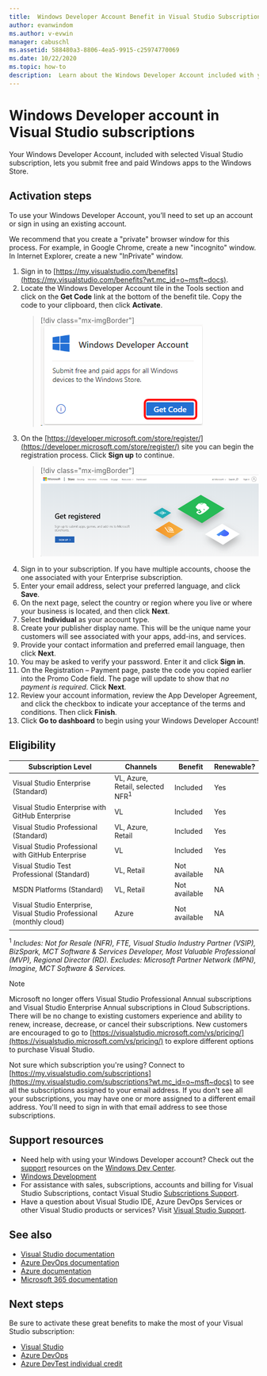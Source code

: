 ```yaml
---
title:  Windows Developer Account Benefit in Visual Studio Subscriptions | Microsoft Docs
author: evanwindom
ms.author: v-evwin
manager: cabuschl
ms.assetid: 588480a3-8806-4ea5-9915-c25974770069
ms.date: 10/22/2020
ms.topic: how-to
description:  Learn about the Windows Developer Account included with your Visual Studio subscription.
---
```

# Windows Developer account in Visual Studio subscriptions
Your Windows Developer Account, included with selected Visual Studio subscription, lets you submit free and paid Windows apps to the Windows Store.

## Activation steps
To use your Windows Developer Account, you’ll need to set up an account or sign in using an existing account.

We recommend that you create a "private" browser window for this process.  For example, in Google Chrome, create a new "incognito" window.  In Internet Explorer, create a new "InPrivate" window.

1. Sign in to [https://my.visualstudio.com/benefits](https://my.visualstudio.com/benefits?wt.mc_id=o~msft~docs).
2. Locate the Windows Developer Account tile in the Tools section and click on the **Get Code** link at the bottom of the benefit tile.  Copy the code to your clipboard, then click **Activate**.
   > [!div class="mx-imgBorder"]
   > ![Windows Developer Benefit Tile](_img/vs-windows-dev/vs-windows-dev-tile.png "Click 'Get Code' on the Windows Developer Account tile, then click 'Activate'.")
3. On the [https://developer.microsoft.com/store/register/](https://developer.microsoft.com/store/register/) site you can begin the registration process.  Click **Sign up** to continue.
   > [!div class="mx-imgBorder"]
   > ![Windows Developer Benefit Registration](_img/vs-windows-dev/vs-windows-dev-register1-cropped.png "Click 'Sign up' to create your account.")
4. Sign in to your subscription.  If you have multiple accounts, choose the one associated with your Enterprise subscription.
0. Enter your email address, select your preferred language, and click **Save**.
5. On the next page, select the country or region where you live or where your business is located, and then click **Next**.
6. Select **Individual** as your account type.
7. Create your publisher display name.  This will be the unique name your customers will see associated with your apps, add-ins, and services.
8. Provide your contact information and preferred email language, then click **Next**.
9. You may be asked to verify your password.  Enter it and click **Sign in**.
10. On the Registration – Payment page, paste the code you copied earlier into the Promo Code field.  The page will update to show that *no payment is required*.  Click **Next**.
11. Review your account information, review the App Developer Agreement, and click the checkbox to indicate your acceptance of the terms and conditions.  Then click **Finish**.
12. Click **Go to dashboard** to begin using your Windows Developer Account!

## Eligibility
| Subscription Level                                                 |     Channels                                            | Benefit                                                          | Renewable?    |
|--------------------------------------------------------------------|---------------------------------------------------------|------------------------------------------------------------------|---------------|
| Visual Studio Enterprise (Standard)   | VL, Azure, Retail,  selected NFR<sup>1</sup> | Included       |  Yes|
| Visual Studio Enterprise with GitHub Enterprise   | VL  | Included       |  Yes|
| Visual Studio Professional (Standard) | VL, Azure, Retail                                       | Included                                                            |Yes|
| Visual Studio Professional with GitHub Enterprise | VL                                        | Included                                                            |Yes|
| Visual Studio Test Professional (Standard)                         | VL, Retail                                              | Not available                                            |  NA|
| MSDN Platforms (Standard)                                          | VL, Retail                                              |  Not available                                            |  NA|
| Visual Studio Enterprise, Visual Studio Professional (monthly cloud) | Azure                                       | Not available                                                           |NA|
||

<sup>1</sup>  *Includes:  Not for Resale (NFR), FTE, Visual Studio Industry Partner (VSIP), BizSpark, MCT Software & Services Developer, Most Valuable Professional (MVP), Regional Director (RD).
Excludes:  Microsoft Partner Network (MPN), Imagine, MCT Software & Services.*

> [!NOTE]
> Microsoft no longer offers Visual Studio Professional Annual subscriptions and Visual Studio Enterprise Annual subscriptions in Cloud Subscriptions. There will be no change to existing customers experience and ability to renew, increase, decrease, or cancel their subscriptions. New customers are encouraged to go to [https://visualstudio.microsoft.com/vs/pricing/](https://visualstudio.microsoft.com/vs/pricing/) to explore different options to purchase Visual Studio.

Not sure which subscription you're using?  Connect to [https://my.visualstudio.com/subscriptions](https://my.visualstudio.com/subscriptions?wt.mc_id=o~msft~docs) to see all the subscriptions assigned to your email address. If you don't see all your subscriptions, you may have one or more assigned to a different email address.  You'll need to sign in with that email address to see those subscriptions.

## Support resources
- Need help with using your Windows Developer account?  Check out the [support](https://developer.microsoft.com/windows/support) resources on the [Windows Dev Center](https://developer.microsoft.com/windows).
- [Windows Development](/windows/)
- For assistance with sales, subscriptions, accounts and billing for Visual Studio Subscriptions, contact Visual Studio [Subscriptions Support](https://visualstudio.microsoft.com/subscriptions/support/).
- Have a question about Visual Studio IDE, Azure DevOps Services or other Visual Studio products or services?  Visit [Visual Studio Support](https://visualstudio.microsoft.com/support/).

## See also
- [Visual Studio documentation](/visualstudio/)
- [Azure DevOps documentation](/azure/devops/)
- [Azure documentation](/azure/)
- [Microsoft 365 documentation](/microsoft-365/)

## Next steps
Be sure to activate these great benefits to make the most of your Visual Studio subscription:
- [Visual Studio](vs-ide-benefit.md)
- [Azure DevOps](vs-azure-devops.md)
- [Azure DevTest individual credit](vs-azure.md)